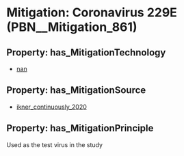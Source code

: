 # Mitigation: __Coronavirus 229E__ (PBN__Mitigation_861)

## Property: has_MitigationTechnology

* [nan](../Technology/PBN__Technology_22)

## Property: has_MitigationSource

* [ikner_continuously_2020](../Article/PBN__Article_246)

## Property: has_MitigationPrinciple

Used as the test virus in the study

